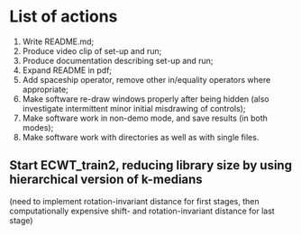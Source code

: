 # List of actions
1. Write README.md;
2. Produce video clip of set-up and run;
3. Produce documentation describing set-up and run;
4. Expand README in pdf;
5. Add spaceship operator, remove other in/equality operators where appropriate;
6. Make software re-draw windows properly after being hidden (also investigate intermittent minor initial misdrawing of controls);
7. Make software work in non-demo mode, and save results (in both modes);
8. Make software work with directories as well as with single files.

## Start ECWT_train2, reducing library size by using hierarchical version of k-medians
(need to implement rotation-invariant distance for first stages, then computationally expensive shift- and rotation-invariant distance for last stage)
